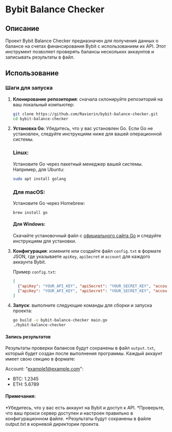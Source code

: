 # Bybit Balance Checker

## Описание

Проект Bybit Balance Checker предназначен для получения данных о балансе на счетах финансирования Bybit с использованием их API. Этот инструмент позволяет проверять балансы нескольких аккаунтов и записывать результаты в файл.

## Использование

### Шаги для запуска

1. **Клонирование репозитория**: сначала склонируйте репозиторий на ваш локальный компьютер:
   ```bash
   git clone https://github.com/Ravierin/bybit-balance-checker.git
   cd bybit-balance-checker
   ```
2. **Установка Go**: Убедитесь, что у вас установлен Go. Если Go не установлен, следуйте инструкциям ниже для вашей операционной системы.

   ### Linux:

   Установите Go через пакетный менеджер вашей системы. Например, для Ubuntu:
   ```bash
   sudo apt install golang
   ```
   ### Для macOS:

   Установите Go через Homebrew:
   ```bash
   brew install go
   ```
   #### Для Windows:

   Скачайте установочный файл с [официального сайта Go](https://go.dev/dl/) и следуйте инструкциям для установки.
   
3. **Конфигурация**: измените или создайте файл `config.txt` в формате JSON, где указываете `apiKey`, `apiSecret` и `account` для каждого аккаунта Bybit.

   Пример `config.txt`:
   ```json
   [
     {"apiKey": "YOUR_API_KEY", "apiSecret": "YOUR_SECRET_KEY", "account": "example1@example.com"},
     {"apiKey": "YOUR_API_KEY", "apiSecret": "YOUR_SECRET_KEY", "account": "example2@example.com"}
   ]
   
4. **Запуск**: выполните следующие команды для сборки и запуска проекта:
   ```bash
   go build -o bybit-balance-checker main.go 
   ./bybit-balance-checker
   ```
#### Запись результатов

Результаты проверки балансов будут сохранены в файл `output.txt`, который будет создан после выполнения программы.
Каждый аккаунт имеет свою секцию в формате:

Account: "example1@example.com":
   - BTC: 1.2345
   - ETH: 5.6789

#### Примечания:
*Убедитесь, что у вас есть аккаунт на Bybit и доступ к API.
*Проверьте, что ваш прокси сервер доступен и настроен правильно в конфигурационном файле.
*Результаты будут сохранены в файле output.txt в корневой директории проекта.

